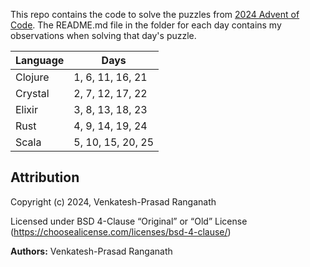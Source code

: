 This repo contains the code to solve the puzzles from [2024 Advent of
Code](https://adventofcode.com/). The README.md file in the folder for each day
contains my observations when solving that day's puzzle.

|Language| Days
|--------|-------
|Clojure | 1, 6,  11, 16, 21
|Crystal | 2, 7,  12, 17, 22
|Elixir  | 3, 8,  13, 18, 23
|Rust    | 4, 9,  14, 19, 24
|Scala   | 5, 10, 15, 20, 25


## Attribution

Copyright (c) 2024, Venkatesh-Prasad Ranganath

Licensed under BSD 4-Clause “Original” or “Old” License (https://choosealicense.com/licenses/bsd-4-clause/)

**Authors:** Venkatesh-Prasad Ranganath

